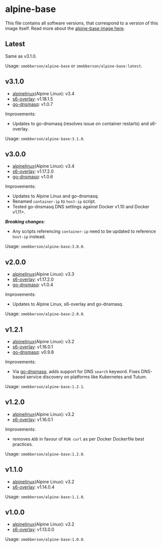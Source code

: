 # alpine-base

This file contains all software versions, that correspond to a version of this image itself. Read more about the [alpine-base image here][alpinebase].

## Latest

Same as v3.1.0.

Usage: `smebberson/alpine-base` or `smebberson/alpine-base:latest`.

## v3.1.0

- [alpinelinux](Alpine Linux): v3.4
- [s6-overlay][s6-overlay]: v1.18.1.5
- [go-dnsmasq][godnsmasq]: v1.0.7

Improvements:

- Updates to go-dnsmasq (resolves issue on container restarts) and s6-overlay.

Usage: `smebberson/alpine-base:3.1.0`.

## v3.0.0

- [alpinelinux](Alpine Linux): v3.4
- [s6-overlay][s6-overlay]: v1.17.2.0
- [go-dnsmasq][godnsmasq]: v1.0.6

Improvements:

- Updates to Alpine Linux and go-dnsmasq.
- Renamed `container-ip` to `host-ip` script.
- Tested go-dnsmasq DNS settings against Docker v1.10 and Docker v1.11+.

__*Breaking changes*__:

- Any scripts referencing `container-ip` need to be updated to reference `host-ip` instead.

Usage: `smebberson/alpine-base:3.0.0`.

## v2.0.0

- [alpinelinux](Alpine Linux): v3.3
- [s6-overlay][s6-overlay]: v1.17.2.0
- [go-dnsmasq][godnsmasq]: v1.0.4

Improvements:

- Updates to Alpine Linux, s6-overlay and go-dnsmasq.

Usage: `smebberson/alpine-base:2.0.0`.

## v1.2.1

- [alpinelinux](Alpine Linux): v3.2
- [s6-overlay][s6-overlay]: v1.16.0.1
- [go-dnsmasq][godnsmasq]: v0.9.8

Improvements:

- Via [go-dnsmasq][godnsmasq], adds support for DNS `search` keyword. Fixes DNS-based service discovery on platforms like Kubernetes and Tutum.

Usage: `smebberson/alpine-base:1.2.1`.

## v1.2.0

- [alpinelinux](Alpine Linux): v3.2
- [s6-overlay][s6-overlay]: v1.16.0.1

Improvements:

- removes `ADD` in favour of `RUN curl` as per Docker Dockerfile best practices.

Usage: `smebberson/alpine-base:1.2.0`.

## v1.1.0

- [alpinelinux](Alpine Linux): v3.2
- [s6-overlay][s6-overlay]: v1.14.0.4

Usage: `smebberson/alpine-base:1.1.0`.

## v1.0.0

- [alpinelinux](Alpine Linux): v3.2
- [s6-overlay][s6-overlay]: v1.13.0.0

Usage: `smebberson/alpine-base:1.0.0`.

[s6-overlay]: https://github.com/just-containers/s6-overlay
[alpinelinux]: https://www.alpinelinux.org/
[alpinebase]: https://github.com/smebberson/docker-alpine/tree/master/alpine-base
[godnsmasq]: https://github.com/janeczku/go-dnsmasq
